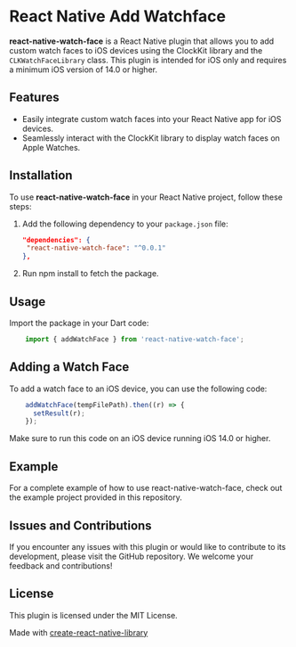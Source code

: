 # React Native Add Watchface

**react-native-watch-face** is a React Native plugin that allows you to add custom watch faces to iOS devices using the ClockKit library and the `CLKWatchFaceLibrary` class. This plugin is intended for iOS only and requires a minimum iOS version of 14.0 or higher.

## Features

- Easily integrate custom watch faces into your React Native app for iOS devices.
- Seamlessly interact with the ClockKit library to display watch faces on Apple Watches.

## Installation

To use **react-native-watch-face** in your React Native project, follow these steps:

1. Add the following dependency to your `package.json` file:

   ```json
   "dependencies": {
    "react-native-watch-face": "^0.0.1"
   },
   ```
2. Run npm install to fetch the package.

## Usage

Import the package in your Dart code:

```typescript
    import { addWatchFace } from 'react-native-watch-face';
```

## Adding a Watch Face
To add a watch face to an iOS device, you can use the following code:

```typescript
    addWatchFace(tempFilePath).then((r) => {
      setResult(r);
    });
```

Make sure to run this code on an iOS device running iOS 14.0 or higher.

## Example
For a complete example of how to use react-native-watch-face, check out the example project provided in this repository.

## Issues and Contributions
If you encounter any issues with this plugin or would like to contribute to its development, please visit the GitHub repository. We welcome your feedback and contributions!

## License
This plugin is licensed under the MIT License.

Made with [create-react-native-library](https://github.com/callstack/react-native-builder-bob)

